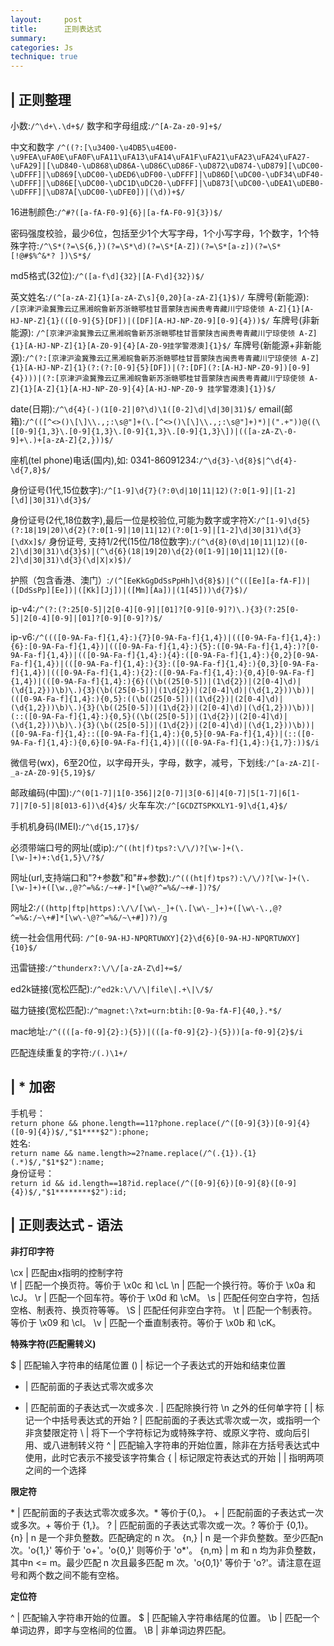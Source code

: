 ```yaml
---
layout:     post
title:      正则表达式
summary: 
categories: Js
technique: true
---
```


## | 正则整理

小数:`/^\d+\.\d+$/`
数字和字母组成:`/^[A-Za-z0-9]+$/`

中文和数字
`/^((?:[\u3400-\u4DB5\u4E00-\u9FEA\uFA0E\uFA0F\uFA11\uFA13\uFA14\uFA1F\uFA21\uFA23\uFA24\uFA27-\uFA29]|[\uD840-\uD868\uD86A-\uD86C\uD86F-\uD872\uD874-\uD879][\uDC00-\uDFFF]|\uD869[\uDC00-\uDED6\uDF00-\uDFFF]|\uD86D[\uDC00-\uDF34\uDF40-\uDFFF]|\uD86E[\uDC00-\uDC1D\uDC20-\uDFFF]|\uD873[\uDC00-\uDEA1\uDEB0-\uDFFF]|\uD87A[\uDC00-\uDFE0])|(\d))+$/`

16进制颜色:`/^#?([a-fA-F0-9]{6}|[a-fA-F0-9]{3})$/`

密码强度校验，最少6位，包括至少1个大写字母，1个小写字母，1个数字，1个特殊字符:`/^\S*(?=\S{6,})(?=\S*\d)(?=\S*[A-Z])(?=\S*[a-z])(?=\S*[!@#$%^&*? ])\S*$/`


md5格式(32位):`/^([a-f\d]{32}|[A-F\d]{32})$/`


英文姓名:`/(^[a-zA-Z]{1}[a-zA-Z\s]{0,20}[a-zA-Z]{1}$)/`
车牌号(新能源):
`/[京津沪渝冀豫云辽黑湘皖鲁新苏浙赣鄂桂甘晋蒙陕吉闽贵粤青藏川宁琼使领 A-Z]{1}[A-HJ-NP-Z]{1}(([0-9]{5}[DF])|([DF][A-HJ-NP-Z0-9][0-9]{4}))$/`
车牌号(非新能源):
`/^[京津沪渝冀豫云辽黑湘皖鲁新苏浙赣鄂桂甘晋蒙陕吉闽贵粤青藏川宁琼使领 A-Z]{1}[A-HJ-NP-Z]{1}[A-Z0-9]{4}[A-Z0-9挂学警港澳]{1}$/`
车牌号(新能源+非新能源):`/^(?:[京津沪渝冀豫云辽黑湘皖鲁新苏浙赣鄂桂甘晋蒙陕吉闽贵粤青藏川宁琼使领 A-Z]{1}[A-HJ-NP-Z]{1}(?:(?:[0-9]{5}[DF])|(?:[DF](?:[A-HJ-NP-Z0-9])[0-9]{4})))|(?:[京津沪渝冀豫云辽黑湘皖鲁新苏浙赣鄂桂甘晋蒙陕吉闽贵粤青藏川宁琼使领 A-Z]{1}[A-Z]{1}[A-HJ-NP-Z0-9]{4}[A-HJ-NP-Z0-9 挂学警港澳]{1})$/`
 

date(日期):`/^\d{4}(-)(1[0-2]|0?\d)\1([0-2]\d|\d|30|31)$/`
email(邮箱):`/^(([^<>()\[\]\\.,;:\s@"]+(\.[^<>()\[\]\\.,;:\s@"]+)*)|(".+"))@((\[[0-9]{1,3}\.[0-9]{1,3}\.[0-9]{1,3}\.[0-9]{1,3}\])|(([a-zA-Z\-0-9]+\.)+[a-zA-Z]{2,}))$/`

座机(tel phone)电话(国内),如: 0341-86091234:`/^\d{3}-\d{8}$|^\d{4}-\d{7,8}$/`

身份证号(1代,15位数字):`/^[1-9]\d{7}(?:0\d|10|11|12)(?:0[1-9]|[1-2][\d]|30|31)\d{3}$/`

身份证号(2代,18位数字),最后一位是校验位,可能为数字或字符X:`/^[1-9]\d{5}(?:18|19|20)\d{2}(?:0[1-9]|10|11|12)(?:0[1-9]|[1-2]\d|30|31)\d{3}[\dXx]$/`
身份证号, 支持1/2代(15位/18位数字):`/(^\d{8}(0\d|10|11|12)([0-2]\d|30|31)\d{3}$)|(^\d{6}(18|19|20)\d{2}(0[1-9]|10|11|12)([0-2]\d|30|31)\d{3}(\d|X|x)$)/`

护照（包含香港、澳门）:`/(^[EeKkGgDdSsPpHh]\d{8}$)|(^(([Ee][a-fA-F])|([DdSsPp][Ee])|([Kk][Jj])|([Mm][Aa])|(1[45]))\d{7}$)/`

ip-v4:`/^(?:(?:25[0-5]|2[0-4][0-9]|[01]?[0-9][0-9]?)\.){3}(?:25[0-5]|2[0-4][0-9]|[01]?[0-9][0-9]?)$/`


ip-v6:`/^((([0-9A-Fa-f]{1,4}:){7}[0-9A-Fa-f]{1,4})|(([0-9A-Fa-f]{1,4}:){6}:[0-9A-Fa-f]{1,4})|(([0-9A-Fa-f]{1,4}:){5}:([0-9A-Fa-f]{1,4}:)?[0-9A-Fa-f]{1,4})|(([0-9A-Fa-f]{1,4}:){4}:([0-9A-Fa-f]{1,4}:){0,2}[0-9A-Fa-f]{1,4})|(([0-9A-Fa-f]{1,4}:){3}:([0-9A-Fa-f]{1,4}:){0,3}[0-9A-Fa-f]{1,4})|(([0-9A-Fa-f]{1,4}:){2}:([0-9A-Fa-f]{1,4}:){0,4}[0-9A-Fa-f]{1,4})|(([0-9A-Fa-f]{1,4}:){6}((\b((25[0-5])|(1\d{2})|(2[0-4]\d)|(\d{1,2}))\b)\.){3}(\b((25[0-5])|(1\d{2})|(2[0-4]\d)|(\d{1,2}))\b))|(([0-9A-Fa-f]{1,4}:){0,5}:((\b((25[0-5])|(1\d{2})|(2[0-4]\d)|(\d{1,2}))\b)\.){3}(\b((25[0-5])|(1\d{2})|(2[0-4]\d)|(\d{1,2}))\b))|(::([0-9A-Fa-f]{1,4}:){0,5}((\b((25[0-5])|(1\d{2})|(2[0-4]\d)|(\d{1,2}))\b)\.){3}(\b((25[0-5])|(1\d{2})|(2[0-4]\d)|(\d{1,2}))\b))|([0-9A-Fa-f]{1,4}::([0-9A-Fa-f]{1,4}:){0,5}[0-9A-Fa-f]{1,4})|(::([0-9A-Fa-f]{1,4}:){0,6}[0-9A-Fa-f]{1,4})|(([0-9A-Fa-f]{1,4}:){1,7}:))$/i`
 

微信号(wx)，6至20位，以字母开头，字母，数字，减号，下划线:`/^[a-zA-Z][-_a-zA-Z0-9]{5,19}$/`

邮政编码(中国):`/^(0[1-7]|1[0-356]|2[0-7]|3[0-6]|4[0-7]|5[1-7]|6[1-7]|7[0-5]|8[013-6])\d{4}$/`
火车车次:`/^[GCDZTSPKXLY1-9]\d{1,4}$/`

手机机身码(IMEI):`/^\d{15,17}$/`

必须带端口号的网址(或ip):`/^((ht|f)tps?:\/\/)?[\w-]+(\.[\w-]+)+:\d{1,5}\/?$/`

网址(url,支持端口和"?+参数"和"#+参数):`/^(((ht|f)tps?):\/\/)?[\w-]+(\.[\w-]+)+([\w.,@?^=%&:/~+#-]*[\w@?^=%&/~+#-])?$/`

网址2:`/((http|ftp|https):\/\/[\w\-_]+(\.[\w\-_]+)+([\w\-\.,@?^=%&:/~\+#]*[\w\-\@?^=%&/~\+#])?)/g`

统一社会信用代码: `/^[0-9A-HJ-NPQRTUWXY]{2}\d{6}[0-9A-HJ-NPQRTUWXY]{10}$/`

迅雷链接:`/^thunderx?:\/\/[a-zA-Z\d]+=$/`

ed2k链接(宽松匹配):`/^ed2k:\/\/\|file\|.+\|\/$/`

磁力链接(宽松匹配):`/^magnet:\?xt=urn:btih:[0-9a-fA-F]{40,}.*$/`

mac地址:`/^((([a-f0-9]{2}:){5})|(([a-f0-9]{2}-){5}))[a-f0-9]{2}$/i`
 
匹配连续重复的字符:`/(.)\1+/`

## | * 加密

手机号：    
`return phone && phone.length==11?phone.replace(/^([0-9]{3})[0-9]{4}([0-9]{4})$/,"$1****$2"):phone;`       
姓名:   
`return name && name.length>=2?name.replace(/^(.{1}).{1}(.*)$/,"$1*$2"):name;`     
身份证号：    
`return id && id.length==18?id.replace(/^([0-9]{6})[0-9]{8}([0-9]{4})$/,"$1********$2"):id;` 



## | 正则表达式 - 语法


**非打印字符**    

\cx | 匹配由x指明的控制字符   
\f	| 匹配一个换页符。等价于 \x0c 和 \cL 
\n	| 匹配一个换行符。等价于 \x0a 和 \cJ。
\r	| 匹配一个回车符。等价于 \x0d 和 \cM。
\s	| 匹配任何空白字符，包括空格、制表符、换页符等等。 
\S	| 匹配任何非空白字符。 
\t	| 匹配一个制表符。等价于 \x09 和 \cI。 
\v	| 匹配一个垂直制表符。等价于 \x0b 和 \cK。 

**特殊字符(匹配需转义)**

$ | 匹配输入字符串的结尾位置
()	 | 标记一个子表达式的开始和结束位置
* | 匹配前面的子表达式零次或多次
+ | 匹配前面的子表达式一次或多次
. | 匹配除换行符 \n 之外的任何单字符
[ | 标记一个中括号表达式的开始
? | 匹配前面的子表达式零次或一次，或指明一个非贪婪限定符
\ | 将下一个字符标记为或特殊字符、或原义字符、或向后引用、或八进制转义符
^ | 匹配输入字符串的开始位置，除非在方括号表达式中使用，此时它表示不接受该字符集合
{ | 标记限定符表达式的开始 
\| | 指明两项之间的一个选择 


**限定符**

\* | 匹配前面的子表达式零次或多次。* 等价于{0,}。
\+ | 匹配前面的子表达式一次或多次。+ 等价于 {1,}。
? | 匹配前面的子表达式零次或一次。? 等价于 {0,1}。
{n} | n 是一个非负整数。匹配确定的 n 次。
{n,} | n 是一个非负整数。至少匹配n 次。'o{1,}' 等价于 'o+'。'o{0,}' 则等价于 'o*'。
{n,m} | m 和 n 均为非负整数，其中n <= m。最少匹配 n 次且最多匹配 m 次。'o{0,1}' 等价于 'o?'。请注意在逗号和两个数之间不能有空格。


**定位符**

^ | 匹配输入字符串开始的位置。 
$ | 匹配输入字符串结尾的位置。 
\b | 匹配一个单词边界，即字与空格间的位置。
\B | 非单词边界匹配。
